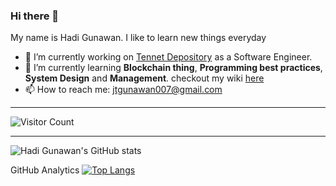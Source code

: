 ### Hi there 👋

My name is Hadi Gunawan. I like to learn new things everyday

- 🔭 I’m currently working on [Tennet Depository](https://tennet.id) as a Software Engineer.
- 🌱 I’m currently learning **Blockchain thing**, **Programming best practices**, **System Design** and **Management**. checkout my wiki [here](https://github.com/hadigun007/personal-wiki/blob/main/README.md)
- 📫 How to reach me: jtgunawan007@gmail.com


----

![Visitor Count](https://hits.seeyoufarm.com/api/count/incr/badge.svg?url=https%3A%2F%2Fgithub.com%2Fhadigun007%2F&count_bg=%2379C83D&title_bg=%23555555&icon=github.svg&icon_color=%23E7E7E7&title=Profile+Views&edge_flat=false)

---
![Hadi Gunawan's GitHub stats](https://github-readme-stats.vercel.app/api?username=hadigun007\&rank_icon=percentile)

GitHub Analytics
[![Top Langs](https://github-readme-stats.vercel.app/api/top-langs/?username=hadigun007&layout=donut)](https://github.com/hadigun007/github-readme-stats)

